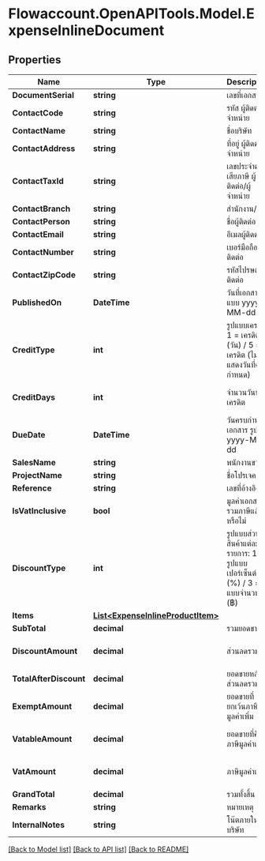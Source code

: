 
# Flowaccount.OpenAPITools.Model.ExpenseInlineDocument

## Properties

Name | Type | Description | Notes
------------ | ------------- | ------------- | -------------
**DocumentSerial** | **string** | เลขที่เอกสาร | [optional] 
**ContactCode** | **string** | รหัส ผู้ติดต่อ/ผู้จำหน่าย | [optional] 
**ContactName** | **string** | ชื่อบริษัท | 
**ContactAddress** | **string** | ที่อยู่ ผู้ติดต่อ/ผู้จำหน่าย | [optional] 
**ContactTaxId** | **string** | เลขประจำตัวผู้เสียภาษี ผู้ติดต่อ/ผู้จำหน่าย | [optional] 
**ContactBranch** | **string** | สำนักงาน/สาขา | [optional] 
**ContactPerson** | **string** | ชื่อผู้ติดต่อ | [optional] 
**ContactEmail** | **string** | อีเมลผู้ติดต่อ | [optional] 
**ContactNumber** | **string** | เบอร์มือถือผู้ติดต่อ | [optional] 
**ContactZipCode** | **string** | รหัสไปรษณีย์ผู้ติดต่อ | [optional] 
**PublishedOn** | **DateTime** | วันที่เอกสาร รูปแบบ yyyy-MM-dd | 
**CreditType** | **int** | รูปแบบเครดิต: 1 &#x3D; เครดิต (วัน) / 5 &#x3D; เครดิต (ไม่แสดงวันที่ครบกำหนด) | [optional] [default to 1]
**CreditDays** | **int** | จำนวนวันที่ให้เครดิต | [optional] [default to 0]
**DueDate** | **DateTime** | วันครบกำหนดเอกสาร รูปแบบ yyyy-MM-dd | [optional] 
**SalesName** | **string** | พนักงานขาย | [optional] 
**ProjectName** | **string** | ชื่อโปรเจค | [optional] 
**Reference** | **string** | เลขที่อ้างอิง | [optional] 
**IsVatInclusive** | **bool** | มูลค่าเอกสารรวมภาษีแล้วหรือไม่ | [optional] [default to false]
**DiscountType** | **int** | รูปแบบส่วนลดสินค้าแต่ละรายการ: 1 &#x3D; รูปแบบเปอร์เซ็นต์ (%) / 3 &#x3D; รูปแบบจำนวนเงิน (฿) | [optional] [default to 1]
**Items** | [**List&lt;ExpenseInlineProductItem&gt;**](ExpenseInlineProductItem.md) |  | [optional] 
**SubTotal** | **decimal** | รวมยอดขาย | 
**DiscountAmount** | **decimal** | ส่วนลดรวม | [optional] [default to 0M]
**TotalAfterDiscount** | **decimal** | ยอดขายหลังหักส่วนลดรวม | 
**ExemptAmount** | **decimal** | ยอดขายที่ยกเว้นภาษีมูลค่าเพิ่ม | [optional] [default to 0M]
**VatableAmount** | **decimal** | ยอดขายที่คิดภาษีมูลค่าเพิ่ม | [optional] [default to 0M]
**VatAmount** | **decimal** | ภาษีมูลค่าเพิ่ม | [optional] [default to 0M]
**GrandTotal** | **decimal** | รวมทั้งสิ้น | 
**Remarks** | **string** | หมายเหตุ | [optional] 
**InternalNotes** | **string** | โน๊ตภายในบริษัท | [optional] 

[[Back to Model list]](../README.md#documentation-for-models)
[[Back to API list]](../README.md#documentation-for-api-endpoints)
[[Back to README]](../README.md)

